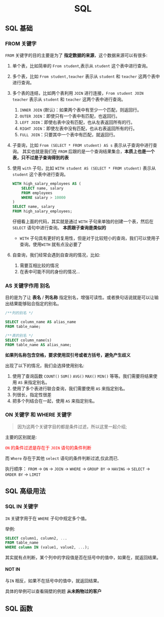 # <center>SQL</center>

## SQL 基础

### FROM 关键字 

`FROM` 关键字的目的主要是为了 **指定数据的来源**，这个数据来源可以有很多:

1. 单个表，比如简单的 `From student`,表示从 `student` 这个表中进行查询。
2. 多个表，比如 `From student,teacher` 表示从 `student` 和 `teacher` 这两个表中进行查询。
3. 多个表的连结，比如两个表利用 `JOIN` 进行连接，`From student JOIN teacher` 表示从 `student` 和 `teacher` 这两个表中进行查询。
   
      1. `INNER JOIN` (默认)：如果两个表中有至少一个匹配，则返回行。
      2. `OUTER JOIN`：即使只有一个表中有匹配，也返回行。
      3. `LEFT JOIN`：即使右表中没有匹配，也从左表返回所有的行。
      4. `RIGHT JOIN`：即使左表中没有匹配，也从右表返回所有的行。
      5. `FULL JOIN`：只要其中一个表中有匹配，就返回行。

4. 子查询，比如 `From (SELECT * FROM student) AS s` 表示从子查询中进行查询。
    其实也就是我们在 `FROM` 后跟的是一个查询结果集合，**本质上也是一个表，只不过是子查询得到的表**

5. 使用 `with` 子句，比如 `WITH student AS (SELECT * FROM student)` 表示从 `student` 这个表中进行查询。


    ```sql
    WITH high_salary_employees AS (
        SELECT name, salary
        FROM employees
        WHERE salary > 10000
    )
    SELECT name, salary
    FROM high_salary_employees;
    ```

    仔细看上面的代码，其实就是通过 `WITH` 子句来单独的创建一个表，然后在 `SELECT` 语句中进行查询。 **本质跟子查询是类似的**

    - `WITH` 子句具有更好的复用性，但是对于比较短小的查询，我们可以使用子查询。使用`WITH` 就有点没必要了

6. 自查询，我们经常会遇到自查询的情况，比如:

    1. 需要互相比较的情况
    2. 在表中可能不同的身份的情况...

### AS 关键字作用 **别名**
目的是为了让 **表名** / **列名称** 指定别名，增强可读性。或者换句话说就是可以让输出结果能够贴合指定的别名。

```sql
/**列的别名 */

SELECT column_name AS alias_name
FROM table_name;

/**表的别名 */
SELECT column_name(s)
FROM table_name AS alias_name;
```

**如果列名称包含空格，要求使用双引号或者方括号，避免产生歧义**

出现了以下的情况，我们会选择使用别名:

1. 使用了查询函数 `COUNT()` `SUM()` `AVG()` `MAX()` `MIN()` 等等。我们需要将结果使用 `AS` 来指定别名。
2. 使用了多个表进行联合查询，我们需要使用 `AS` 来指定别名。
3. 列很长，指定性很差
4. 把多个列结合在一起，使用 `AS` 来指定别名。

### ON 关键字 和 WHERE 关键字
> 因为这两个关键字目的都是条件过滤，所以这里一起介绍;

主要的区别就是: 

<span style="color : red">`ON` 的条件过滤是存在于 `JOIN` 语句的条件判断</span>

而 `Where` 存在于其他 `select` 语句的条件判断过滤,仅此而已.

执行顺序： `FROM` -> `ON` -> `JOIN` -> `WHERE` -> `GROUP BY` -> `HAVING` -> `SELECT` -> `ORDER BY` -> `LIMIT`

## SQL 高级用法

### SQL IN 关键字

`IN` 关键字用于在 `WHERE` 子句中规定多个值。

举例:
```sql
SELECT column1, column2, ...
FROM table_name
WHERE column IN (value1, value2, ...);
```
其实就有点判断，某个列中的字段值是否在括号中的值中，如果在，就返回结果。

#### NOT IN 
与`IN` 相反，如果不在括号中的值中，就返回结果。


具体的举例可以查看隔壁的例题 **从未购物过的客户**


## SQL 函数